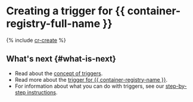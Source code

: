 # Creating a trigger for {{ container-registry-full-name }}

{% include [cr-create](../../_includes/functions/cr-trigger-create.md) %}

## What's next {#what-is-next}

- Read about the [concept of triggers](../concepts/trigger/index.md).
- Read more about the [trigger for {{ container-registry-name }}](../concepts/trigger/cr-trigger.md).
- For information about what you can do with triggers, see our [step-by-step instructions](../operations/index.md).

